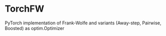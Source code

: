 # TorchFW
PyTorch implementation of Frank-Wolfe and variants (Away-step, Pairwise, Boosted) as optim.Optimizer
